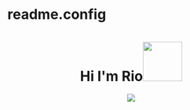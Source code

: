 # readme.config<h1 align="center">Hi I'm Rio<img src="https://user-images.githubusercontent.com/1303154/88677602-1635ba80-d120-11ea-84d8-d263ba5fc3c0.gif" width="80px" alt=""><br></h1>

<p align="center">

  <img src="https://c.tenor.com/owx4Hlt5V8kAAAAC/loli-cute.gif" />

</p>

<p align="center">
